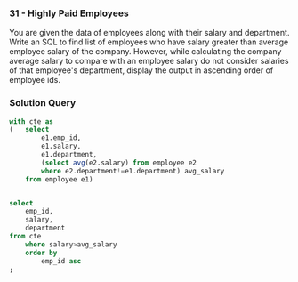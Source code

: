 ###  31 - Highly Paid Employees

You are given the data of employees along with their salary and department. Write an SQL to find list of employees who have salary greater than average employee salary of the company.  However, while calculating the company average salary to compare with an employee salary do not consider salaries of that employee's department, display the output in ascending order of employee ids.


### Solution Query

```sql
with cte as
(	select 
		e1.emp_id,
		e1.salary,
		e1.department,
		(select avg(e2.salary) from employee e2
		where e2.department!=e1.department) avg_salary
	from employee e1)


select 
	emp_id,
	salary,
	department 
from cte
	where salary>avg_salary
	order by
		emp_id asc
;
```


